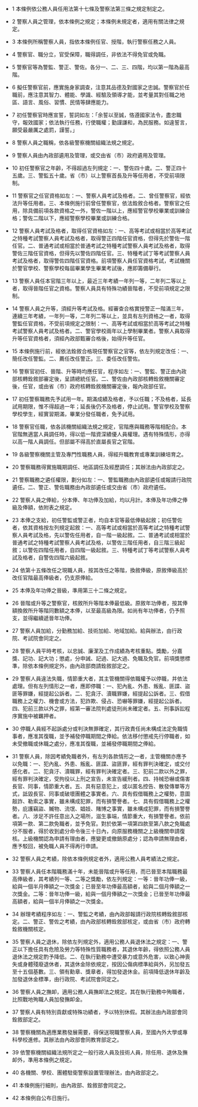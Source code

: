 * 1 本條例依公務人員任用法第十七條及警察法第三條之規定制定之。

* 2 警察人員之管理，依本條例之規定；本條例未規定者，適用有關法律之規定。

* 3 本條例所稱警察人員，指依本條例任官、授階，執行警察任務之人員。

* 4 警察官、職分立，官受保障，職得調任，非依法不得免官或免職。

* 5 警察官等為警監、警正、警佐。各分一、二、三、四階，均以第一階為最高階。

* 6 擬任警察官前，應實施身家調查，注意其品德及對國家之忠誠。警察官於任職前，應注意其智力、體能、學識、經驗及領導才能，並考量其對任職之地區、語言、風俗、習慣、民情等肆應能力。

* 7 初任警察官時應宣誓，誓詞如左：「余誓以至誠，恪遵國家法令，盡忠職守，報效國家；依法執行任務，行使職權；勤謹謙和，為民服務。如違誓言，願受最嚴厲之處罰，謹誓。」

* 8 警察人員之職稱，依各級警察機關組織法規之規定。

* 9 警察人員由內政部遴用及管理，或交由省（市）政府遴用及管理。

* 10 初任警察官之年齡，不得超過左列規定：一、警佐四十歲。二、警正四十五歲。三、警監五十歲。省（市）以上警察首長及升等任用者，不受前項限制。

* 11 警察官之任官資格如左：一、警察人員考試及格者。二、曾任警察官，經依法升等任用者。三、本條例施行前曾任警察官，依法銓敘合格者。警察官之任用，除具備前項各款資格之一外，警佐一階以上，應經警官學校畢業或訓練合格；警佐二階以下，應經警察學校畢業或訓練合格。

* 12 警察人員考試及格者，取得任官資格如左：一、高等考試或相當於高等考試之特種考試警察人員考試及格者，取得警正四階任官資格，但得先於警佐一階任官。二、普通考試或相當於普通考試之特種考試警察人員考試及格者，取得警佐三階任官資格，但得先以警佐四階任官。三、特種考試丁等考試警察人員考試及格者，取得警佐四階任官資格。前項警察人員任官資格考試，考試機關於警官學校、警察學校每屆畢業學生畢業考試後，應即籌備舉行。

* 13 警察人員任本官階三年以上，最近三年考績一年列一等，二年列二等以上者，取得晉階任官之資格。警察人員具有特殊功績晉階者，不受前項規定之限制。

* 14 警察人員之升等，須經升等考試及格。經審查合格實授警正一階滿三年，連續三年考績，一年列一等，二年列二等以上，並具有左列資格之一者，取得警監任官資格，不受前項規定之限制：一、高等考試或相當於高等考試之特種考試警察人員考試及格者。二、警官學校兩年以上學制畢業者。警察人員取得升等任官資格者，須經內政部甄審合格後，始得升等任官。

* 15 本條例施行前，經依法銓敘合格現任警察官之官等，依左列規定改任：一、簡任改任警監。二、薦任改任警正。三、委任改任警佐。

* 16 警察官初任、晉階、升等時均應任官，程序如左：一、警監、警正由內政部核轉銓敘部審定後，呈請總統任官。二、警佐由內政部核轉銓敘機關審定後，任官，或由省（市）政府核轉銓敘機關審定後，報內政部任官。

* 17 初任警察職務先予試用一年。期滿成績及格者，予以任職；不及格者，延長試用期限，惟不得超過一年；延長後仍不及格者，停止試用。警官學校及警察學校學生，經實習期滿，畢業分發任職者，免予試用。

* 18 警察官任職，依各該機關組織法規之規定，官階應與職務等階相配合。本官階無適當人員調任時，得以低一階資深績優人員權理。遇有特殊情形，亦得以高一階人員調任。但部屬不得高於直屬長官之官階。

* 19 各級警察機關主管及專門性職務人員，得經升職教育或專業訓練培育之。

* 20 警察職務得實施職期調任、地區調任及經歷調任；其辦法由內政部定之。

* 21 警察職務之遴任權限，劃分如左：一、警監職務由內政部遴任或報請行政院遴任。二、警正、警佐職務由內政部遴任或交由省（市）政府遴任。

* 22 警察人員之俸給，分本俸、年功俸及加給，均以月計。本俸及年功俸之俸級及俸額，依附表之規定。

* 23 本俸之支給，初任警監或警正者，均自本官等最低俸級起敘；初任警佐者，依其資格按左列規定起敘：一、高等考試或相當於高等考試之特種考試警察人員考試及格，先以警佐任用者，自一階一級起敘。二、普通考試或相當於普通考試之特種考試警察人員考試及格，以警佐三階任用者，自三階三級起敘；以警佐四階任用者，自四階一級起敘。三、特種考試丁等考試警察人員考試及格者，自警佐四階六級起敘。

* 24 依第十五條改任之現職人員，按其改任之等階，換敘俸級，原敘俸級高於改任官階最高俸級者，仍支原俸給。

* 25 本俸及年功俸之晉級，準用第三十二條之規定。

* 26 晉階或升等之警察官，核敘所升等階本俸最低級。原敘年功俸者，按其俸額換敘所升等階同數額之本俸，以至最高級為限。如尚有年功俸者，仍予照支，並得繼續遞晉年功俸。

* 27 警察人員加給，分勤務加給、技術加給、地域加給。給與辦法，由行政院、考試院會同定之。

* 28 警察人員平時考核，以忠誠、廉潔及工作成績為考核重點。獎勵，分嘉獎、記功、記大功；懲處，分申誡、記過、記大過、免職及免官。前項獎懲標準，除依本條例規定外，由內政部商請銓敘部定之。

* 29 警察人員違法失職，情節重大者，其主管機關得依職權予以停職，并依法處理。但有左列情形之一者，應即停職：一、犯內亂、外患、叛亂、匪諜、盜匪等罪嫌，經提起公訴者。二、犯貪汙、瀆職罪嫌，經提起公訴者。三、假借職務上之權力、機會或方法，犯詐欺、侵占、恐嚇等罪嫌，經提起公訴者。四、犯前三款以外之罪，經第一審法院判處徒刑尚未確定者。五、刑事訴訟程序實施中被羈押者。

* 30 停職人員經不起訴處分或判決無罪確定，其行政責任尚未構成法定免職情事者，應准其復職，並予補發停職期間之俸給。依法移付懲戒先行停職者，如未受撤職或休職之處分，應准其復職，並補發停職期間之俸給。

* 31 警察人員，除因考績免職者外，有左列各款情形之一者，主管機關亦應予以免職：一、犯內亂、外患、叛亂、匪諜、盜匪罪，經有罪判決確定，或交付感化者。二、犯貪汙、瀆職罪，經有罪判決確定者。三、犯前二款以外之罪，經有罪判決確定，受拘役以上刑之宣告，未宣告緩刑者。四、持械恐嚇或傷害長官、同事，情節重大者。五、具有惡意犯上，或以匿名控告、散發傳單等方式，詆毀長官、同事或破壞團體之事實者。六、具有假借職務上之權勢，意圖敲詐、勒索之事實，雖未構成犯罪，而有損警譽者。七、具有假借職務上之權勢，庇護竊盜、贓物、流氓、娼妓、賭博之事實，雖未構成犯罪，而有損警譽者。八、涉足不許任意出入之場所，滋生事端，情節重大，有損警譽者。依前項第一款、第二款免職者，並予免官。對於依第一項第四款至第八款之免職處分不服者，得於收到處分命令後三十日內，向原服務機關之上級機關申請復核。上級機關認為申請有理由者，應變更或撤銷原處分；認為申請無理由者，應予駁回，被免職人員不得再行申請。

* 32 警察人員之考績，除依本條例規定者外，適用公務人員考績法之規定。

* 33 警察人員任本階職務滿十年，未能晉階或升等任用，而已晉至本階職務最高俸級者，其考績列一等、二等之獎勵，依左列規定：一等：晉年功俸一級，給與一個半月俸額之一次獎金；已晉至年功俸最高額者，給與二個月俸額之一次獎金。二等：晉年功俸一級，給與一個月俸額之一次獎金；已晉至年功俸最高額者，給與一個半月俸額之一次獎金。

* 34 辦理考績程序如左：一、警監之考績，由內政部報請行政院核轉銓敘部核定。二、警正、警佐之考績，由內政部核轉銓敘部核定，或由省（市）政府轉銓敘機關核定。

* 35 警察人員之退休，除依左列規定外，適用公務人員退休法之規定：一、警正以下擔任具有危險及勞力等特殊性質職務者，其退休年齡，得依照公務人員退休法之規定酌予降低。二、在執行勤務中遭受暴力或意外危害，以致心神喪失或身體殘廢退休者，其退休金除依規定，按因公傷病標準給與外，另加發五至十五個基數。三、領有勳章、獎章者，得加發退休金。前項降低退休年齡及加發退休金標準，由行政院、考試院會同定之。

* 36 警察人員之撫卹，適用公務人員撫卹法之規定。其在執行勤務中殉職者，比照戰地殉職人員加發撫卹金。

* 37 警察人員有特別貢獻或特殊功績者，予以特別休假。其辦法由內政部會同銓敘部定之。

* 38 警察機關為適應業務發展需要，得保送現職警察人員，至國內外大學或專科學校進修。其辦法由內政部會同教育部定之。

* 39 依警察機關組織法規所定之一般行政人員及技術人員，除任用、退休及撫卹外，準用本條例之規定。

* 40 各機關、學校、團體駐衛警察設置管理辦法，由內政部定之。

* 41 本條例施行細則，由內政部、銓敘部會同定之。

* 42 本條例自公布日施行。

